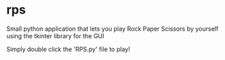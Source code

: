 # rps
Small python application that lets you play Rock Paper Scissors by yourself using the tkinter library for the GUI

Simply double click the 'RPS.py' file to play!

